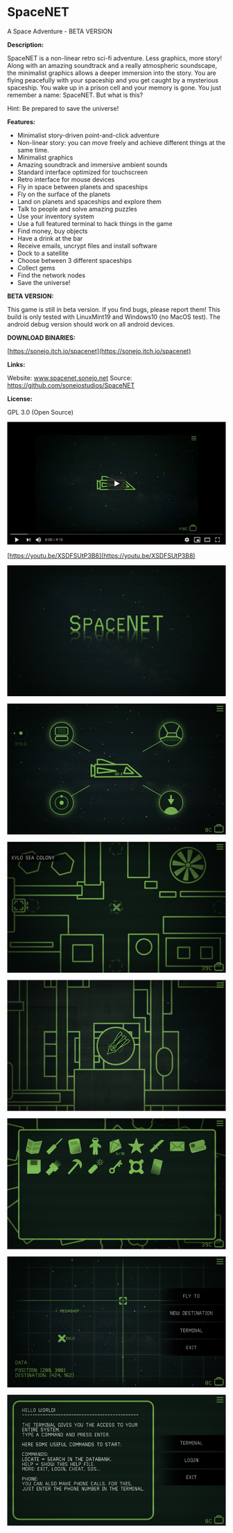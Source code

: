 # SpaceNET
A Space Adventure - BETA VERSION

__Description:__

SpaceNET is a non-linear retro sci-fi adventure. Less graphics, more story! Along with an amazing soundtrack and a really atmospheric soundscape, the minimalist graphics allows a deeper immersion into the story.
You are flying peacefully with your spaceship and you get caught by a mysterious spaceship. You wake up in a prison cell and your memory is gone. You just remember a name: SpaceNET. But what is this?

Hint: Be prepared to save the universe! 


__Features:__

* Minimalist story-driven point-and-click adventure
* Non-linear story: you can move freely and achieve different things at the same time.
* Minimalist graphics
* Amazing soundtrack and immersive ambient sounds
* Standard interface optimized for touchscreen
* Retro interface for mouse devices
* Fly in space between planets and spaceships
* Fly on the surface of the planets
* Land on planets and spaceships and explore them
* Talk to people and solve amazing puzzles
* Use your inventory system
* Use a full featured terminal to hack things in the game
* Find money, buy objects
* Have a drink at the bar
* Receive emails, uncrypt files and install software
* Dock to a satellite
* Choose between 3 different spaceships
* Collect gems
* Find the network nodes
* Save the universe!


__BETA VERSION:__

This game is still in beta version. If you find bugs, please report them! This build is only ​tested with LinuxMint19 and Windows10 (no MacOS test). The android debug version should work on all android devices.


__DOWNLOAD BINARIES:__

[https://sonejo.itch.io/spacenet](https://sonejo.itch.io/spacenet)


__Links:__

Website: www.spacenet.sonejo.net
Source: https://github.com/sonejostudios/SpaceNET


__License:__

GPL 3.0 (Open Source)




[![SpaceNET](./SpaceNETtrailer.png)](https://youtu.be/XSDFSUtP3B8)

[https://youtu.be/XSDFSUtP3B8](https://youtu.be/XSDFSUtP3B8)

![SpaceNET](./SpaceNET.png)

![SpaceMenu](./SpaceMenu.png)

![XyloSea](./XyloSea.png)

![SurfaceLanding](./SurfaceLanding.png)

![Inventory](./Inventory.png)

![Cockpit](./Cockpit.png)

![Terminal](./Terminal.png)


